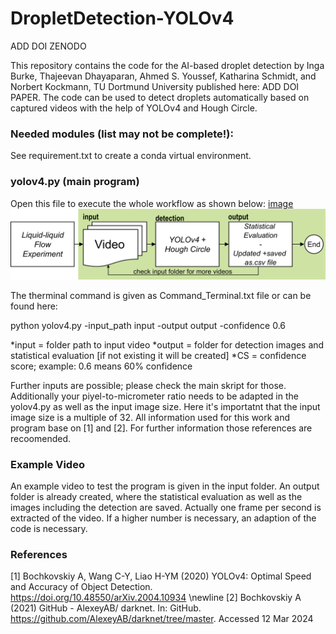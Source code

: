 # DropletDetection-YOLOv4

ADD DOI ZENODO

This repository contains the code for the AI-based droplet detection by Inga Burke, Thajeevan Dhayaparan, Ahmed S. Youssef, Katharina Schmidt, and Norbert Kockmann, TU Dortmund University published here: ADD DOI PAPER.
The code can be used to detect droplets automatically based on captured videos with the help of YOLOv4 and Hough Circle. 

### Needed modules (list may not be complete!):

See requirement.txt to create a conda virtual environment.

### yolov4.py (main program)

Open this file to execute the whole workflow as shown below:
[image](./images/YOLO_Workflow_Repo.png)
<img src="./images/YOLO_Workflow_Repo.png" alt="YOLO_Workflow">

The therminal command is given as Command_Terminal.txt file or can be found here:

python yolov4.py -input_path input -output output -confidence 0.6

*input = folder path to input video
*output = folder for detection images and statistical evaluation [if not existing it will be created]
*CS = confidence score; example: 0.6 means 60% confidence

Further inputs are possible; please check the main skript for those. Additionally your piyel-to-micrometer ratio needs to be adapted in the yolov4.py as well as the input image size.
Here it's importatnt that the input image size is a multiple of 32.
All information used for this work and program base on [1] and [2]. For further information those references are recoomended.

### Example Video  

An example video to test the program is given in the input folder. An output folder is already created, where the statistical evaluation as well as the images including the detection are saved.
Actually one frame per second is extracted of the video. If a higher number is necessary, an adaption of the code is necessary.

### References
[1] Bochkovskiy A, Wang C-Y, Liao H-YM (2020) YOLOv4: Optimal Speed and Accuracy of Object Detection. https://doi.org/10.48550/arXiv.2004.10934 \newline
[2] Bochkovskiy A (2021) GitHub - AlexeyAB/ darknet. In: GitHub. https://github.com/AlexeyAB/darknet/tree/master. Accessed 12 Mar 2024
